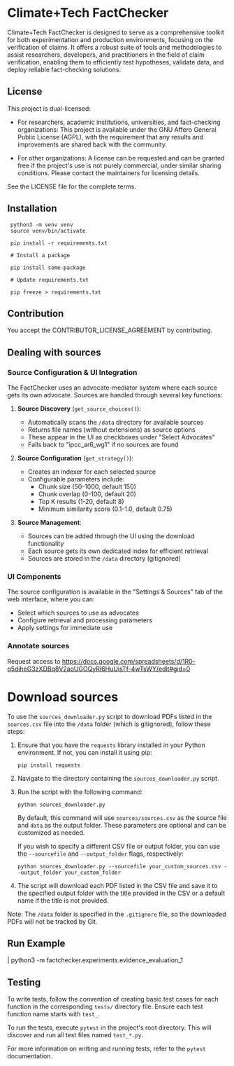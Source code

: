 # Climate+Tech FactChecker

Climate+Tech FactChecker is designed to serve as a comprehensive toolkit for both experimentation and production environments, focusing on the verification of claims. It offers a robust suite of tools and methodologies to assist researchers, developers, and practitioners in the field of claim verification, enabling them to efficiently test hypotheses, validate data, and deploy reliable fact-checking solutions.


## License

This project is dual-licensed:

- For researchers, academic institutions, universities, and fact-checking organizations: This project is available under the GNU Affero General Public License (AGPL), with the requirement that any results and improvements are shared back with the community.

- For other organizations: A license can be requested and can be granted free if the project's use is not purely commercial, under similar sharing conditions. Please contact the maintainers for licensing details.

See the LICENSE file for the complete terms.


## Installation

     python3 -m venv venv
     source venv/bin/activate

     pip install -r requirements.txt

     # Install a package

     pip install some-package

     # Update requirements.txt

     pip freeze > requirements.txt


## Contribution

You accept the CONTRIBUTOR_LICENSE_AGREEMENT by contributing. 



## Dealing with sources

### Source Configuration & UI Integration

The FactChecker uses an advocate-mediator system where each source gets its own advocate. Sources are handled through several key functions:

1. **Source Discovery** (`get_source_choices()`):
   - Automatically scans the `/data` directory for available sources
   - Returns file names (without extensions) as source options
   - These appear in the UI as checkboxes under "Select Advocates"
   - Falls back to "ipcc_ar6_wg1" if no sources are found

2. **Source Configuration** (`get_strategy()`):
   - Creates an indexer for each selected source
   - Configurable parameters include:
     - Chunk size (50-1000, default 150)
     - Chunk overlap (0-100, default 20)
     - Top K results (1-20, default 8)
     - Minimum similarity score (0.1-1.0, default 0.75)

3. **Source Management**:
   - Sources can be added through the UI using the download functionality
   - Each source gets its own dedicated index for efficient retrieval
   - Sources are stored in the `/data` directory (gitignored)

### UI Components

The source configuration is available in the "Settings & Sources" tab of the web interface, where you can:
- Select which sources to use as advocates
- Configure retrieval and processing parameters
- Apply settings for immediate use

### Annotate sources

Request access to https://docs.google.com/spreadsheets/d/1R0-q5diheG3zXDBq8V2aoUGOQyRI6HuUisTf-4wTsWY/edit#gid=0





# Download sources


To use the `sources_downloader.py` script to download PDFs listed in the `sources.csv` file into the `/data` folder (which is gitignored), follow these steps:

1. Ensure that you have the `requests` library installed in your Python environment. If not, you can install it using pip:

   ```
   pip install requests
   ```

2. Navigate to the directory containing the `sources_downloader.py` script.

3. Run the script with the following command:

   ```
   python sources_downloader.py
   ```

   By default, this command will use `sources/sources.csv` as the source file and `data` as the output folder. These parameters are optional and can be customized as needed.

   If you wish to specify a different CSV file or output folder, you can use the `--sourcefile` and `--output_folder` flags, respectively:

   ```
   python sources_downloader.py --sourcefile your_custom_sources.csv --output_folder your_custom_folder
   ```

4. The script will download each PDF listed in the CSV file and save it to the specified output folder with the title provided in the CSV or a default name if the title is not provided.

Note: The `/data` folder is specified in the `.gitignore` file, so the downloaded PDFs will not be tracked by Git.


## Run Example

| python3 -m factchecker.experiments.evidence_evaluation_1






## Testing

To write tests, follow the convention of creating basic test cases for each function in the corresponding `tests/` directory file. Ensure each test function name starts with `test_`.

To run the tests, execute `pytest` in the project's root directory. This will discover and run all test files named `test_*.py`.

For more information on writing and running tests, refer to the `pytest` documentation.
